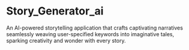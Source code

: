 # Story_Generator_ai
An AI-powered storytelling application that crafts captivating narratives seamlessly weaving user-specified keywords into imaginative tales, sparking creativity and wonder with every story.
